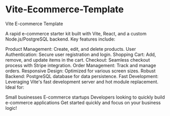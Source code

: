 # Vite-Ecommerce-Template

Vite E-commerce Template

A rapid e-commerce starter kit built with Vite, React, and a custom Node.js/PostgreSQL backend. Key features include:

Product Management: Create, edit, and delete products.
User Authentication: Secure user registration and login.
Shopping Cart: Add, remove, and update items in the cart.
Checkout: Seamless checkout process with Stripe integration.
Order Management: Track and manage orders.
Responsive Design: Optimized for various screen sizes.
Robust Backend: PostgreSQL database for data persistence.
Fast Development: Leveraging Vite's fast development server and hot module replacement.
Ideal for:

Small businesses
E-commerce startups
Developers looking to quickly build e-commerce applications
Get started quickly and focus on your business logic!

